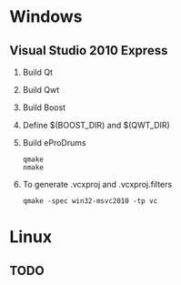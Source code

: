 Windows
=======

Visual Studio 2010 Express
--------------------------

1.	Build Qt

2.	Build Qwt

3.	Build Boost

4.	Define $(BOOST\_DIR) and $(QWT\_DIR)

5.	Build eProDrums
	
		qmake
		nmake

6.	To generate .vcxproj and .vcxproj.filters

		qmake -spec win32-msvc2010 -tp vc

Linux
=====

TODO
----

